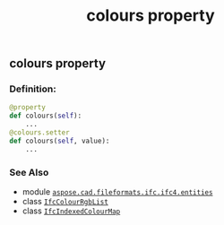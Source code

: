 ﻿---
title: colours property
second_title: Aspose.CAD for Python via .NET API References
description: 
type: docs
weight: 40
url: /python-net/aspose.cad.fileformats.ifc.ifc4.entities/ifcindexedcolourmap/colours/
is_root: false
---

## colours property

### Definition:
```python
@property
def colours(self):
    ...
@colours.setter
def colours(self, value):
    ...
```

### See Also
* module [`aspose.cad.fileformats.ifc.ifc4.entities`](../../)
* class [`IfcColourRgbList`](/cad/python-net/aspose.cad.fileformats.ifc.ifc4.entities/ifccolourrgblist)
* class [`IfcIndexedColourMap`](/cad/python-net/aspose.cad.fileformats.ifc.ifc4.entities/ifcindexedcolourmap)
